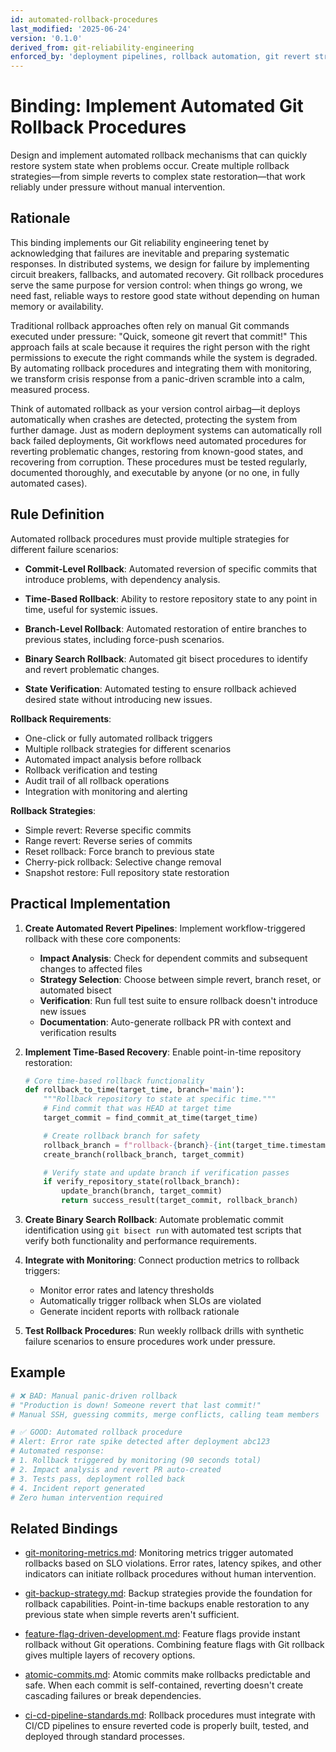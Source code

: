 ```yaml
---
id: automated-rollback-procedures
last_modified: '2025-06-24'
version: '0.1.0'
derived_from: git-reliability-engineering
enforced_by: 'deployment pipelines, rollback automation, git revert strategies, monitoring integration'
---
```


# Binding: Implement Automated Git Rollback Procedures

Design and implement automated rollback mechanisms that can quickly restore system state when problems occur. Create multiple rollback strategies—from simple reverts to complex state restoration—that work reliably under pressure without manual intervention.

## Rationale

This binding implements our Git reliability engineering tenet by acknowledging that failures are inevitable and preparing systematic responses. In distributed systems, we design for failure by implementing circuit breakers, fallbacks, and automated recovery. Git rollback procedures serve the same purpose for version control: when things go wrong, we need fast, reliable ways to restore good state without depending on human memory or availability.

Traditional rollback approaches often rely on manual Git commands executed under pressure: "Quick, someone git revert that commit!" This approach fails at scale because it requires the right person with the right permissions to execute the right commands while the system is degraded. By automating rollback procedures and integrating them with monitoring, we transform crisis response from a panic-driven scramble into a calm, measured process.

Think of automated rollback as your version control airbag—it deploys automatically when crashes are detected, protecting the system from further damage. Just as modern deployment systems can automatically roll back failed deployments, Git workflows need automated procedures for reverting problematic changes, restoring from known-good states, and recovering from corruption. These procedures must be tested regularly, documented thoroughly, and executable by anyone (or no one, in fully automated cases).

## Rule Definition

Automated rollback procedures must provide multiple strategies for different failure scenarios:

- **Commit-Level Rollback**: Automated reversion of specific commits that introduce problems, with dependency analysis.

- **Time-Based Rollback**: Ability to restore repository state to any point in time, useful for systemic issues.

- **Branch-Level Rollback**: Automated restoration of entire branches to previous states, including force-push scenarios.

- **Binary Search Rollback**: Automated git bisect procedures to identify and revert problematic changes.

- **State Verification**: Automated testing to ensure rollback achieved desired state without introducing new issues.

**Rollback Requirements**:
- One-click or fully automated rollback triggers
- Multiple rollback strategies for different scenarios
- Automated impact analysis before rollback
- Rollback verification and testing
- Audit trail of all rollback operations
- Integration with monitoring and alerting

**Rollback Strategies**:
- Simple revert: Reverse specific commits
- Range revert: Reverse series of commits
- Reset rollback: Force branch to previous state
- Cherry-pick rollback: Selective change removal
- Snapshot restore: Full repository state restoration

## Practical Implementation

1. **Create Automated Revert Pipelines**: Implement workflow-triggered rollback with these core components:
   - **Impact Analysis**: Check for dependent commits and subsequent changes to affected files
   - **Strategy Selection**: Choose between simple revert, branch reset, or automated bisect
   - **Verification**: Run full test suite to ensure rollback doesn't introduce new issues
   - **Documentation**: Auto-generate rollback PR with context and verification results

2. **Implement Time-Based Recovery**: Enable point-in-time repository restoration:
   ```python
   # Core time-based rollback functionality
   def rollback_to_time(target_time, branch='main'):
       """Rollback repository to state at specific time."""
       # Find commit that was HEAD at target time
       target_commit = find_commit_at_time(target_time)

       # Create rollback branch for safety
       rollback_branch = f"rollback-{branch}-{int(target_time.timestamp())}"
       create_branch(rollback_branch, target_commit)

       # Verify state and update branch if verification passes
       if verify_repository_state(rollback_branch):
           update_branch(branch, target_commit)
           return success_result(target_commit, rollback_branch)
   ```

3. **Create Binary Search Rollback**: Automate problematic commit identification using `git bisect run` with automated test scripts that verify both functionality and performance requirements.

4. **Integrate with Monitoring**: Connect production metrics to rollback triggers:
   - Monitor error rates and latency thresholds
   - Automatically trigger rollback when SLOs are violated
   - Generate incident reports with rollback rationale

5. **Test Rollback Procedures**: Run weekly rollback drills with synthetic failure scenarios to ensure procedures work under pressure.

## Example

```bash
# ❌ BAD: Manual panic-driven rollback
# "Production is down! Someone revert that last commit!"
# Manual SSH, guessing commits, merge conflicts, calling team members

# ✅ GOOD: Automated rollback procedure
# Alert: Error rate spike detected after deployment abc123
# Automated response:
# 1. Rollback triggered by monitoring (90 seconds total)
# 2. Impact analysis and revert PR auto-created
# 3. Tests pass, deployment rolled back
# 4. Incident report generated
# Zero human intervention required
```

## Related Bindings

- [git-monitoring-metrics.md](git-monitoring-metrics.md): Monitoring metrics trigger automated rollbacks based on SLO violations. Error rates, latency spikes, and other indicators can initiate rollback procedures without human intervention.

- [git-backup-strategy.md](git-backup-strategy.md): Backup strategies provide the foundation for rollback capabilities. Point-in-time backups enable restoration to any previous state when simple reverts aren't sufficient.

- [feature-flag-driven-development.md](feature-flag-driven-development.md): Feature flags provide instant rollback without Git operations. Combining feature flags with Git rollback gives multiple layers of recovery options.

- [atomic-commits.md](atomic-commits.md): Atomic commits make rollbacks predictable and safe. When each commit is self-contained, reverting doesn't create cascading failures or break dependencies.

- [ci-cd-pipeline-standards.md](../../core/ci-cd-pipeline-standards.md): Rollback procedures must integrate with CI/CD pipelines to ensure reverted code is properly built, tested, and deployed through standard processes.
